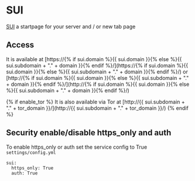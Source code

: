 # SUI

[SUI](https://gitlab.com/WillFantom/sui) a startpage for your server and / or new tab page

## Access

It is available at [https://{% if sui.domain %}{{ sui.domain }}{% else %}{{ sui.subdomain + "." + domain }}{% endif %}/](https://{% if sui.domain %}{{ sui.domain }}{% else %}{{ sui.subdomain + "." + domain }}{% endif %}/) or [http://{% if sui.domain %}{{ sui.domain }}{% else %}{{ sui.subdomain + "." + domain }}{% endif %}/](http://{% if sui.domain %}{{ sui.domain }}{% else %}{{ sui.subdomain + "." + domain }}{% endif %}/)

{% if enable_tor %}
It is also available via Tor at [http://{{ sui.subdomain + "." + tor_domain }}/](http://{{ sui.subdomain + "." + tor_domain }}/)
{% endif %}

## Security enable/disable https_only and auth

To enable https_only or auth set the service config to True
`settings/config.yml`

```
sui:
  https_only: True
  auth: True
```
